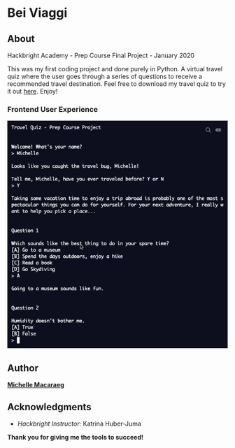 # Bei Viaggi

## About
Hackbright Academy - Prep Course Final Project - January 2020 

This was my first coding project and done purely in Python. A virtual travel quiz where the user goes through a series of questions to receive a recommended travel destination. Feel free to download my travel quiz to try it out [here](https://Prep-Course-Final-Project.macaraegm.repl.run). Enjoy!

### Frontend User Experience
![](images/UX.png)

## Author 
**[Michelle Macaraeg](https://www.linkedin.com/in/macaraegm/)**

## Acknowledgments
* *Hackbright Instructor:* Katrina Huber-Juma

**Thank you for giving me the tools to succeed!**